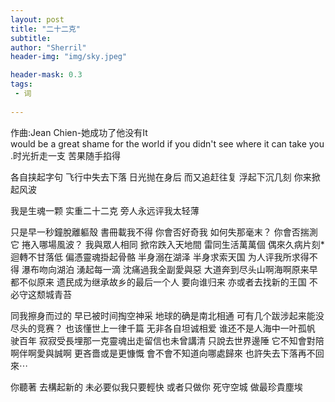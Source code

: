```yaml
---
layout: post
title: "二十二克"
subtitle: 
author: "Sherril"
header-img: "img/sky.jpeg"

header-mask: 0.3
tags:
 - 词
 
---
```

作曲:Jean Chien-她成功了他没有It would be a great shame for the world if you didn't see where it can take you.时光折走一支 苦果随手掐得 

各自挟起字句 飞行中失去下落
日光抛在身后 而又追赶往复
浮起下沉几刻 你来掀起风波


我是生魂一颗 实重二十二克 旁人永远评我太轻薄

只是早一秒鐘脫離軀殼 書冊載我不得
你會否好奇我 如何失那毫末？
你會否揣測它 捲入哪場風波？
我與眾人相同 掀帘跌入天地間 雷同生活萬萬個
偶來久病片刻* 迴轉不甘落低 偏憑靈魂掛起骨骼
半身溺在湖泽 半身求索天国 为人评我所求得不得
瀑布吻向湖泊 湧起每一滴 沈痛過我全副愛與惡
大道奔到尽头山啊海啊原来早都不似原来
遗民成为继承故乡的最后一个人 要向谁归来
亦或者去找新的王国 不必守这颓城青苔

同我擦身而过的 早已被时间掏空神采
地球的确是南北相通 可有几个跋涉起来能没尽头的竞赛？
也该懂世上一律千篇 无非各自坦诚相爱
谁还不是人海中一叶孤帆 驶百年 寂寂受長埋那一克靈魂出走留信也未曾講清 只說去世界邊陲
它不知會對陪啊伴啊愛與誠啊 更吝嗇或是更慷慨
會不會不知道向哪處歸來
也許失去下落再不回來⋯

你聽著
去構起新的 未必要似我只要輕快
或者只做你 死守空城 做最珍貴塵埃

